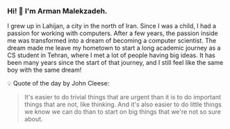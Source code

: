 ### Hi! 👋 I'm Arman Malekzadeh.

I grew up in Lahijan, a city in the north of Iran. Since I was a child, I had a passion for working with computers. After a few years, the passion inside me was transformed into a dream of becoming a computer scientist. The dream made me leave my hometown to start a long academic journey as a CS student in Tehran, where I met a lot of people having big ideas. It has been many years since the start of that journey, and I still feel like the same boy with the same dream!


💡 Quote of the day by John Cleese: 
>It's easier to do trivial things that are urgent than it is to do important things that are not, like thinking. And it's also easier to do little things we know we can do than to start on big things that we're not so sure about.
